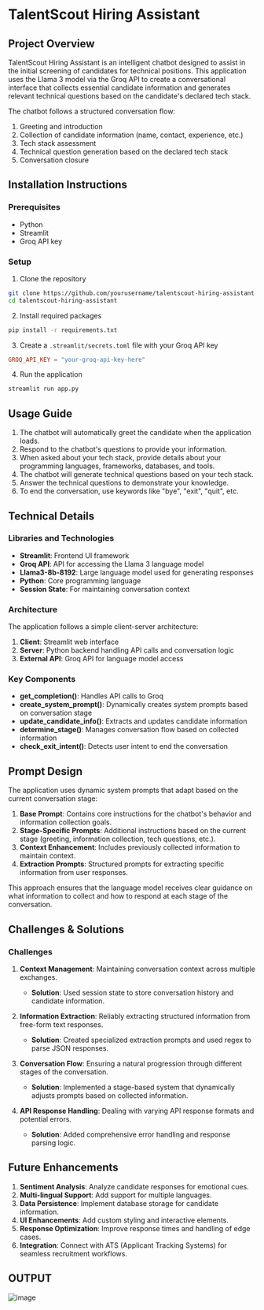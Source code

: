 # TalentScout Hiring Assistant

## Project Overview

TalentScout Hiring Assistant is an intelligent chatbot designed to assist in the initial screening of candidates for technical positions. This application uses the Llama 3 model via the Groq API to create a conversational interface that collects essential candidate information and generates relevant technical questions based on the candidate's declared tech stack.

The chatbot follows a structured conversation flow:
1. Greeting and introduction
2. Collection of candidate information (name, contact, experience, etc.)
3. Tech stack assessment
4. Technical question generation based on the declared tech stack
5. Conversation closure

## Installation Instructions

### Prerequisites
- Python 
- Streamlit
- Groq API key

### Setup

1. Clone the repository
```bash
git clone https://github.com/yourusername/talentscout-hiring-assistant.git
cd talentscout-hiring-assistant
```

2. Install required packages
```bash
pip install -r requirements.txt
```

3. Create a `.streamlit/secrets.toml` file with your Groq API key
```toml
GROQ_API_KEY = "your-groq-api-key-here"
```

4. Run the application
```bash
streamlit run app.py
```

## Usage Guide

1. The chatbot will automatically greet the candidate when the application loads.
2. Respond to the chatbot's questions to provide your information.
3. When asked about your tech stack, provide details about your programming languages, frameworks, databases, and tools.
4. The chatbot will generate technical questions based on your tech stack.
5. Answer the technical questions to demonstrate your knowledge.
6. To end the conversation, use keywords like "bye", "exit", "quit", etc.

## Technical Details

### Libraries and Technologies
- **Streamlit**: Frontend UI framework
- **Groq API**: API for accessing the Llama 3 language model
- **Llama3-8b-8192**: Large language model used for generating responses
- **Python**: Core programming language
- **Session State**: For maintaining conversation context

### Architecture
The application follows a simple client-server architecture:
1. **Client**: Streamlit web interface
2. **Server**: Python backend handling API calls and conversation logic
3. **External API**: Groq API for language model access

### Key Components
- **get_completion()**: Handles API calls to Groq
- **create_system_prompt()**: Dynamically creates system prompts based on conversation stage
- **update_candidate_info()**: Extracts and updates candidate information
- **determine_stage()**: Manages conversation flow based on collected information
- **check_exit_intent()**: Detects user intent to end the conversation

## Prompt Design

The application uses dynamic system prompts that adapt based on the current conversation stage:

1. **Base Prompt**: Contains core instructions for the chatbot's behavior and information collection goals.
2. **Stage-Specific Prompts**: Additional instructions based on the current stage (greeting, information collection, tech questions, etc.).
3. **Context Enhancement**: Includes previously collected information to maintain context.
4. **Extraction Prompts**: Structured prompts for extracting specific information from user responses.

This approach ensures that the language model receives clear guidance on what information to collect and how to respond at each stage of the conversation.

## Challenges & Solutions

### Challenges
1. **Context Management**: Maintaining conversation context across multiple exchanges.
   - **Solution**: Used session state to store conversation history and candidate information.

2. **Information Extraction**: Reliably extracting structured information from free-form text responses.
   - **Solution**: Created specialized extraction prompts and used regex to parse JSON responses.

3. **Conversation Flow**: Ensuring a natural progression through different stages of the conversation.
   - **Solution**: Implemented a stage-based system that dynamically adjusts prompts based on collected information.

4. **API Response Handling**: Dealing with varying API response formats and potential errors.
   - **Solution**: Added comprehensive error handling and response parsing logic.

## Future Enhancements

1. **Sentiment Analysis**: Analyze candidate responses for emotional cues.
2. **Multi-lingual Support**: Add support for multiple languages.
3. **Data Persistence**: Implement database storage for candidate information.
4. **UI Enhancements**: Add custom styling and interactive elements.
5. **Response Optimization**: Improve response times and handling of edge cases.
6. **Integration**: Connect with ATS (Applicant Tracking Systems) for seamless recruitment workflows.

## OUTPUT


![image](https://github.com/user-attachments/assets/1b9a4204-d342-4ad7-8b0c-c498445ac42a)

